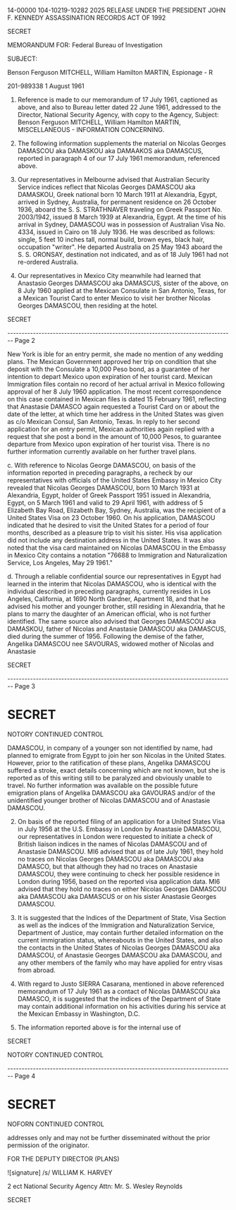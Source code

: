 14-00000
104-10219-10282 2025 RELEASE UNDER THE PRESIDENT JOHN F. KENNEDY ASSASSINATION RECORDS ACT OF 1992

SECRET

MEMORANDUM FOR: Federal Bureau of Investigation

SUBJECT:

Benson Ferguson MITCHELL,
William Hamilton MARTIN,
Espionage - R

201-989338
1 August 1961

1.  Reference is made to our memorandum of 17 July 1961, captioned as above, and also to Bureau letter dated 22 June 1961, addressed to the Director, National Security Agency, with copy to the Agency, Subject: Benson Ferguson MITCHELL, William Hamilton MARTIN, MISCELLANEOUS - INFORMATION CONCERNING.

2.  The following information supplements the material on Nicolas Georges DAMASCOU aka DAMASKOU aka DAMAAKOS aka DAMASCUS, reported in paragraph 4 of our 17 July 1961 memorandum, referenced above.

3.  Our representatives in Melbourne advised that Australian Security Service indices reflect that Nicolas Georges DAMASCOU aka DAMASKOU, Greek national born 10 March 1911 at Alexandria, Egypt, arrived in Sydney, Australia, for permanent residence on 26 October 1936, aboard the S. S. STRATHNAVER traveling on Greek Passport No. 2003/1942, issued 8 March 1939 at Alexandria, Egypt. At the time of his arrival in Sydney, DAMASCOU was in possession of Australian Visa No. 4334, issued in Cairo on 18 July 1936. He was described as follows: single, 5 feet 10 inches tall, normal build, brown eyes, black hair, occupation "writer". He departed Australia on 25 May 1943 aboard the S. S. ORONSAY, destination not indicated, and as of 18 July 1961 had not re-ordered Australia.

4.  Our representatives in Mexico City meanwhile had learned that Anastasio Georges DAMASCOU aka DAMASCUS, sister of the above, on 8 July 1960 applied at the Mexican Consulate in San Antonio, Texas, for a Mexican Tourist Card to enter Mexico to visit her brother Nicolas Georges DAMASCOU, then residing at the hotel.

SECRET


-------------------------------------------------------------------------------- Page 2

New York is ible for an entry permit, she made no mention of any wedding plans. The Mexican Government approved her trip on condition that she deposit with the Consulate a 10,000 Peso bond, as a guarantee of her intention to depart Mexico upon expiration of her tourist card. Mexican Immigration files contain no record of her actual arrival in Mexico following approval of her 8 July 1960 application. The most recent correspondence on this case contained in Mexican files is dated 15 February 1961, reflecting that Anastasie DAMASCO again requested a Tourist Card on or about the date of the letter, at which time her address in the United States was given as c/o Mexican Consul, San Antonio, Texas. In reply to her second application for an entry permit, Mexican authorities again replied with a request that she post a bond in the amount of 10,000 Pesos, to guarantee departure from Mexico upon expiration of her tourist visa. There is no further information currently available on her further travel plans.

c. With reference to Nicolas George DAMASCOU, on basis of the information reported in preceding paragraphs, a recheck by our representatives with officials of the United States Embassy in Mexico City revealed that Nicolas Georges DAMASCOU, born 10 March 1931 at Alexandria, Egypt, holder of Greek Passport 1951 issued in Alexandria, Egypt, on 5 March 1961 and valid to 29 April 1961, with address of 5 Elizabeth Bay Road, Elizabeth Bay, Sydney, Australia, was the recipient of a United States Visa on 23 October 1960. On his application, DAMASCOU indicated that he desired to visit the United States for a period of four months, described as a pleasure trip to visit his sister. His visa application did not include any destination address in the United States. It was also noted that the visa card maintained on Nicolas DAMASCOU in the Embassy in Mexico City contains a notation "76688 to Immigration and Naturalization Service, Los Angeles, May 29 1961."

d. Through a reliable confidential source our representatives in Egypt had learned in the interim that Nicolas DAMASCOU, who is identical with the individual described in preceding paragraphs, currently resides in Los Angeles, California, at 1690 North Gardner, Apartment 18, and that he advised his mother and younger brother, still residing in Alexandria, that he plans to marry the daughter of an American official, who is not further identified. The same source also advised that Georges DAMASCOU aka DAMASKOU, father of Nicolas and Anastasie DAMASCOU aka DAMASCUS, died during the summer of 1956. Following the demise of the father, Angelika DAMASCOU nee SAVOURAS, widowed mother of Nicolas and Anastasie

SECRET


-------------------------------------------------------------------------------- Page 3

# SECRET

NOTORY CONTINUED CONTROL

DAMASCOU, in company of a younger son not identified by name, had planned to emigrate from Egypt to join her son Nicolas in the United States. However, prior to the ratification of these plans, Angelika DAMASCOU suffered a stroke, exact details concerning which are not known, but she is reported as of this writing still to be paralyzed and obviously unable to travel. No further information was available on the possible future emigration plans of Angelika DAMASCOU aka GAVOURAS and/or of the unidentified younger brother of Nicolas DAMASCOU and of Anastasie DAMASCOU.

2. On basis of the reported filing of an application for a United States Visa in July 1956 at the U.S. Embassy in London by Anastasie DAMASCOU, our representatives in London were requested to initiate a check of British liaison indices in the names of Nicolas DAMASCOU and of Anastasie DAMASCOU. MI6 advised that as of late July 1961, they hold no traces on Nicolas Georges DAMASCOU aka DAMASCOU aka DAMASCO, but that although they had no traces on Anastasie DAMASCOU, they were continuing to check her possible residence in London during 1956, based on the reported visa application data. MI6 advised that they hold no traces on either Nicolas Georges DAMASCOU aka DAMASCOU aka DAMASCUS or on his sister Anastasie Georges DAMASCOU.

3. It is suggested that the Indices of the Department of State, Visa Section as well as the indices of the Immigration and Naturalization Service, Department of Justice, may contain further detailed information on the current immigration status, whereabouts in the United States, and also the contacts in the United States of Nicolas Georges DAMASCOU aka DAMASCOU, of Anastasie Georges DAMASCOU aka DAMASCOU, and any other members of the family who may have applied for entry visas from abroad.

4. With regard to Justo SIERRA Casarana, mentioned in above referenced memorandum of 17 July 1961 as a contact of Nicolas DAMASCOU aka DAMASCO, it is suggested that the indices of the Department of State may contain additional information on his activities during his service at the Mexican Embassy in Washington, D.C.

5. The information reported above is for the internal use of

SECRET

NOTORY CONTINUED CONTROL


-------------------------------------------------------------------------------- Page 4

# SECRET
NOFORN CONTINUED CONTROL

addresses only and may not be further disseminated without the prior permission of the originator.

FOR THE DEPUTY DIRECTOR (PLANS)

![signature] /s/ WILLIAM K. HARVEY

2 ect National Security Agency
Attn: Mr. S. Wesley Reynolds

SECRET
